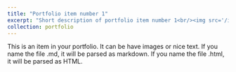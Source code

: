 ```yaml
---
title: "Portfolio item number 1"
excerpt: "Short description of portfolio item number 1<br/><img src='/images/yx.png'>"
collection: portfolio
---
```


This is an item in your portfolio. It can be have images or nice text. If you name the file .md, it will be parsed as markdown. If you name the file .html, it will be parsed as HTML. 
